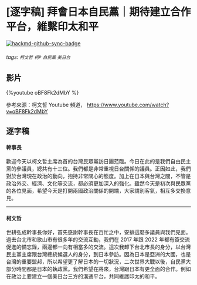 # [逐字稿] 拜會日本自民黨｜期待建立合作平台，維繫印太和平

[![hackmd-github-sync-badge](https://hackmd.io/vJcNeYBaT7mlYlIQuzlg_g/badge)](https://hackmd.io/vJcNeYBaT7mlYlIQuzlg_g)


###### tags: `柯文哲` `柯P` `自民黨` `美日台`

## 影片

{%youtube oBF8Fk2dMbY %}

參考來源：柯文哲 Youtube 頻道， https://www.youtube.com/watch?v=oBF8Fk2dMbY


## 逐字稿

#### 幹事長

歡迎今天以柯文哲主席為首的台灣民眾黨訪日團蒞臨。今日在此的是我們自由民主黨的參議員，總共有十三位。我們都是非常重視日台關係的議員。正因如此，我們對於台灣現在政治的動向，抱持非常關心的態度。加上在日本與台灣之間，不管是政治外交、經濟、文化等交流，都必須更加深入的強化。雖然今天是初次與民眾黨的各位見面，希望今天是打開兩國政治關係的開端，大家請別客氣，相互多交換意見。

---

#### 柯文哲

世耕弘成幹事長你好，首先感謝幹事長在百忙之中，安排這麼多議員與我們見面。過去台北市和歌山市有很多年的交流互動，我們在 2017 年跟 2022 年都有簽交流促進的備忘錄，兩邊都一向有相當多的交流。這次我卸下台北市長的身分，以台灣民主黨主席跟台灣總統候選人的身分，到日本參訪。因為日本是亞洲的大國，也是台灣的重要盟邦，所以希望更了解日本的一切狀況，二次世界大戰以後，自民黨大部分時間都是日本的執政黨。我們希望在將來，台灣跟日本有更全面的合作。例如在政治上要建立一個美日台三方的溝通平台，共同維護印太的和平。
